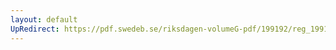 ```yaml
---
layout: default
UpRedirect: https://pdf.swedeb.se/riksdagen-volumeG-pdf/199192/reg_199192_UU/reg_199192_UU_0006.pdf
---
```

